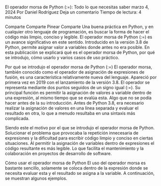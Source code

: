 El operador morsa de Python (:=): Todo lo que necesitas saber
marzo 4, 2024 Por Daniel Rodríguez Deja un comentario
Tiempo de lectura: 4 minutos


Comparte
Comparte
Pinear
Comparte
Una buena práctica en Python, y en cualquier otro lenguaje de programación, es buscar la forma de hacer el código más limpio, conciso y legible. El operador morsa de Python (:=) es un avance significativo en este sentido. Introducido en la versión 3.8 de Python, permite asignar valor a variables donde antes no era posible. En esta publicación se explicará qué es el operador morsa de Python, por qué se introdujo, cómo usarlo y varios casos de uso práctico.

Por qué se introdujo el operador morsa de Python (:=)
El operador morsa, también conocido como el operador de asignación de expresiones de fusión, es una característica relativamente nueva del lenguaje. Apareció por primera vez en 2019 con el lanzamiento de la versión 3.8. El operador se representa mediante dos puntos seguidos de un signo igual (:=). Su principal función es permitir la asignación de valores a variable dentro de una expresión, al mismo tiempo que se evalúa esta. Algo que no se podía hacer antes de la su introducción. Antes de Python 3.8, era necesario realizar la asignación de valores en una línea separada y evaluar el resultado en otra, lo que a menudo resultaba en una sintaxis más complicada.

Siendo este el motivo por el que se introdujo el operador morsa de Python. Solucionar el problema que provocaba la repetición innecesaria de expresiones y la dificultad para escribir código limpio y conciso en ciertas situaciones. Al permitir la asignación de variables dentro de expresiones el código resultante es más legible. Lo que facilita el mantenimiento y la colaboración en proyectos de desarrollo de software.

Cómo usar el operador morsa de Python
El uso del operador morsa es bastante sencillo, solamente se coloca dentro de la expresión donde se necesita evaluar esta y el resultado se asigna a la variable. A continuación, se muestran algunos ejemplos.